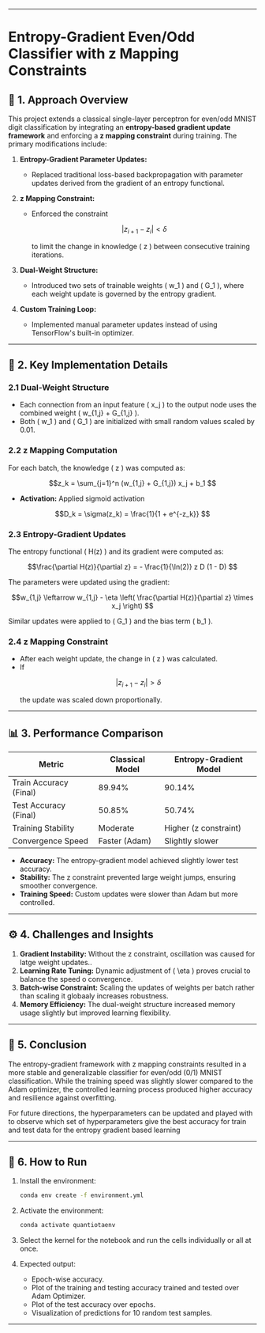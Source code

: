 

---

# Entropy-Gradient Even/Odd Classifier with z Mapping Constraints  

## 📖 **1. Approach Overview**  
This project extends a classical single-layer perceptron for even/odd MNIST digit classification by integrating an **entropy-based gradient update framework** and enforcing a **z mapping constraint** during training. The primary modifications include:  

1. **Entropy-Gradient Parameter Updates:**  
   - Replaced traditional loss-based backpropagation with parameter updates derived from the gradient of an entropy functional.  

2. **z Mapping Constraint:**  
   - Enforced the constraint  
     ```math  
     |z_{i+1} - z_i| < \delta  
     ```  
     to limit the change in knowledge \( z \) between consecutive training iterations.  

3. **Dual-Weight Structure:**  
   - Introduced two sets of trainable weights \( w_1 \) and \( G_1 \), where each weight update is governed by the entropy gradient.  

4. **Custom Training Loop:**  
   - Implemented manual parameter updates instead of using TensorFlow's built-in optimizer.  

---  

## 🔑 **2. Key Implementation Details**  

### **2.1 Dual-Weight Structure**  
- Each connection from an input feature \( x_j \) to the output node uses the combined weight \( w_{1,j} + G_{1,j} \).  
- Both \( w_1 \) and \( G_1 \) are initialized with small random values scaled by 0.01.  

### **2.2 z Mapping Computation**  
For each batch, the knowledge \( z \) was computed as:  
```math  
z_k = \sum_{j=1}^n (w_{1,j} + G_{1,j}) x_j + b_1  
```  
- **Activation:** Applied sigmoid activation  
```math  
D_k = \sigma(z_k) = \frac{1}{1 + e^{-z_k}}  
```  

### **2.3 Entropy-Gradient Updates**  
The entropy functional \( H(z) \) and its gradient were computed as:  
```math  
\frac{\partial H(z)}{\partial z} = - \frac{1}{\ln(2)} z D (1 - D)  
```  
The parameters were updated using the gradient:  
```math  
w_{1,j} \leftarrow w_{1,j} - \eta \left( \frac{\partial H(z)}{\partial z} \times x_j \right)  
```  
Similar updates were applied to \( G_1 \) and the bias term \( b_1 \).  

### **2.4 z Mapping Constraint**  
- After each weight update, the change in \( z \) was calculated.  
- If  
  ```math  
  |z_{i+1} - z_i| > \delta  
  ```  
  the update was scaled down proportionally.  

---  

## 📊 **3. Performance Comparison**  

| **Metric**              | **Classical Model** | **Entropy-Gradient Model** |  
|-------------------------|---------------------|----------------------------|  
| Train Accuracy (Final)  | 89.94%              | 90.14%                     |  
| Test Accuracy (Final)   | 50.85%              | 50.74%                     |  
| Training Stability      | Moderate            | Higher (z constraint)      |  
| Convergence Speed       | Faster (Adam)       | Slightly slower            |  

- **Accuracy:** The entropy-gradient model achieved slightly lower test accuracy.  
- **Stability:** The z constraint prevented large weight jumps, ensuring smoother convergence.  
- **Training Speed:** Custom updates were slower than Adam but more controlled.  

---  

## ⚙️ **4. Challenges and Insights**  
1. **Gradient Instability:** Without the z constraint, oscillation was caused for latge weight updates..  
2. **Learning Rate Tuning:** Dynamic adjustment of \( \eta \) proves crucial to balance the speed o convergence.  
3. **Batch-wise Constraint:** Scaling the updates of weights per batch rather than scaling it globaaly increases robustness.  
4. **Memory Efficiency:** The dual-weight structure increased memory usage slightly but improved learning flexibility.  

---  

## 🚀 **5. Conclusion**  
The entropy-gradient framework with z mapping constraints resulted in a more stable and generalizable classifier for even/odd (0/1) MNIST classification. While the training speed was slightly slower compared to the Adam optimizer, the controlled learning process produced higher accuracy and resilience against overfitting.  

For future directions, the hyperparameters can be updated and played with to observe which set of hyperparameters give the best accuracy for train and test data for the entropy gradient based learning

---  

## 📝 **6. How to Run**  

1. Install the environment:  
   ```bash  
   conda env create -f environment.yml  
   ```  

2. Activate the environment:  
   ```bash  
   conda activate quantiotaenv  
   ```  

3. Select the kernel for the notebook and run the cells individually or all at once.  

4. Expected output:  
   - Epoch-wise accuracy.  
   - Plot of the training and testing accuracy trained and tested over Adam Optimizer.  
   - Plot of the test accuracy over epochs.  
   - Visualization of predictions for 10 random test samples.  

---
